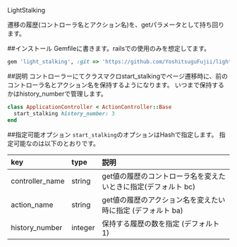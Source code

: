 LightStalking

遷移の履歴(コントローラ名とアクション名)を、getパラメータとして持ち回ります。

##インストール
Gemfileに書きます。railsでの使用のみを想定してます。

```ruby
gem 'light_stalking', :git => 'https://github.com/YoshitsuguFujii/light_stalking.git'
```

##説明
コントローラーにてクラスマクロstart_stalkingでページ遷移時に、前のコントローラ名とアクション名を保持するようになります。
いつまで保持するかはhistory_numberで管理します。

```ruby
class ApplicationController < ActionController::Base
  start_stalking history_number: 3
end
```

##指定可能オプション
`start_stalking`のオプションはHashで指定します。
指定可能なのは以下のとおりです。

key	| type | 説明
:----------		|:----------    |:----------
controller_name     | string | get値の履歴のコントローラ名を変えたいときに指定(デフォルト bc)
action_name     | string | get値の履歴のアクション名を変えたい時に指定 (デフォルト ba)
history_number | integer | 保持する履歴の数を指定 (デフォルト 1)
